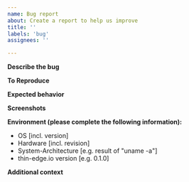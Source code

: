 ```yaml
---
name: Bug report
about: Create a report to help us improve
title: ''
labels: 'bug'
assignees: ''

---
```


**Describe the bug**
<!-- A clear and concise description of what the bug is.  -->

**To Reproduce**
<!-- Steps to reproduce the behavior. The more detail you add here, the better we can reproduce the bug. -->

**Expected behavior**
<!-- A clear and concise description of what you expected to happen. -->

**Screenshots**
<!-- If applicable, add screenshots to help explain your problem. -->

**Environment (please complete the following information):**
 - OS [incl. version]
 - Hardware [incl. revision]
 - System-Architecture [e.g. result of "uname -a"]
 - thin-edge.io version [e.g. 0.1.0]

**Additional context**
<!-- Add any other context about the problem here. -->

